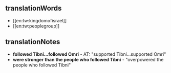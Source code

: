 ## translationWords

* [[en:tw:kingdomofisrael]]
* [[en:tw:peoplegroup]]

## translationNotes

* **followed Tibni...followed Omri** - AT: "supported Tibni...supported Omri"
* **were stronger than the people who followed Tibni** - "overpowered the people who followed Tibni"

